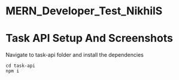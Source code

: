 # MERN_Developer_Test_NikhilS

# Task API Setup And Screenshots

Navigate to task-api folder and install the dependencies

```
cd task-api
npm i
```
